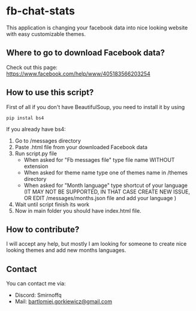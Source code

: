 # fb-chat-stats

This application is changing your facebook data into nice looking website with easy customizable themes.

## Where to go to download Facebook data?

Check out this page: https://www.facebook.com/help/www/405183566203254

## How to use this script?

First of all if you don't have BeautifulSoup, you need to install it by using 
```
pip instal bs4
```

If you already have bs4:

1. Go to /messages directory
2. Paste .html file from your downloaded Facebook data
3. Run script.py file
	- When asked for "Fb messages file" type file name WITHOUT extension
	- When asked for theme name type one of themes name in /themes directory
	- When asked for "Month language" type shortcut of your language (IT MAY NOT BE SUPPORTED, IN THAT CASE CREATE NEW ISSUE, OR EDIT /messages/months.json file and add your language )
4. Wait until script finish its work
5. Now in main folder you should have index.html file.

## How to contribute?

I will accept any help, but mostly I am looking for someone to create nice looking themes and add new months languages.


## Contact
You can contact me via:
- Discord: Smirnoffq
- Mail: bartlomiej.gorkiewicz@gmail.com 
